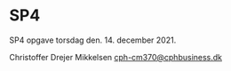 # SP4
 
SP4 opgave torsdag den. 14. december 2021.

Christoffer Drejer Mikkelsen cph-cm370@cphbusiness.dk
